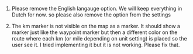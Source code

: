 1. Please remove the English langauge option. We will keep everything in Dutch for now. so please also remove the option from the settings

2. The km marker is not visible on the map as a marker. It should show a marker just like the waypoint marker but then a different color on the route where each km (or mile depending on unit setting) is placed so the user see it. I tried implementing it but it is not working. Please fix that.

